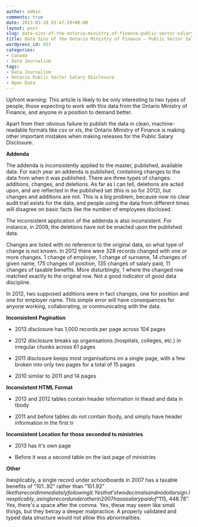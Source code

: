 ```yaml
---
author: admin
comments: true
date: 2013-05-28 03:47:59+00:00
layout: post
slug: data-sins-of-the-ontario-ministry-of-finance-public-sector-salary-disclosure
title: Data Sins of the Ontario Ministry of Finance – Public Sector Salary Disclosure
wordpress_id: 457
categories:
- Canada
- Data Journalism
tags:
- Data Journalism
- Ontario Public Sector Salary Disclosure
- Open Data
---
```


Upfront warning: This article is likely to be only interesting to two types of people, those expecting to work with this data from the Ontario Ministry of Finance, and anyone in a position to demand better.

Apart from their obvious failure to publish the data in clean, machine-readable formats like csv or xls, the Ontario Ministry of Finance is making other important mistakes when making releases for the Public Salary Disclosure.

**Addenda**

The addenda is inconsistently applied to the master, published, available data. For each year an addenda is published, containing changes to the data from when it was published. There are three types of changes: additions, changes, and deletions. As far as I can tell, deletions are acted upon, and are reflected in the published set (this is so for 2012), but changes and additions are not. This is a big problem, because now no clear audit trail exists for the data, and people using the data from different times will disagree on basic facts like the number of employees disclosed.

The inconsistent application of the addenda is also inconsistent. For instance, in 2009, the deletions have not be enacted upon the published data.

Changes are listed with no reference to the original data, so what type of change is not known. In 2012 there were 328 records changed with one or more changes, 1 change of employer, 1 change of surname, 14 changes of given name, 175 changes of position, 135 changes of salary paid, 11 changes of taxable benefits. More disturbingly, 1 where the changed row matched exactly to the original row. Not a good indicator of good data discipline.

In 2012, two supposed additions were in fact changes, one for position and one for employer name. This simple error will have consequences for anyone working, collaborating, or communicating with the data.

**Inconsistent Pagination**



	
  * 2013 disclosure has 1,000 records per page across 104 pages

	
  * 2012 disclosure breaks up organisations (hospitals, colleges, etc.) in irregular chunks across 61 pages

	
  * 2011 disclosure keeps most organisations on a single page, with a few broken into only two pages for a total of 15 pages

	
  * 2010 similar to 2011 and 14 pages


**Inconsistent HTML Format**



	
  * 2013 and 2012 tables contain header information in thead and data in tbody

	
  * 2011 and before tables do not contain tbody, and simply have header information in the first tr


**Inconsistent Location for those seconded to ministries**



	
  * 2013 has it's own page

	
  * Before it was a second table on the last page of ministries


**Other**

Inexplicably, a single record under schoolboards in 2007 has a taxable benefits of “101..92” rather than “$101.92” like the record immediately following it. Yes that's two decimals and no dollar sign. Inexplicably, a single record under other in 2007 has a salary paid of “$115, 448.78”. Yes, there's a space after the comma. Yes, these may seem like small things, but they betray a deeper malpractice. A properly validated and typed data structure would not allow this abnormalities.
